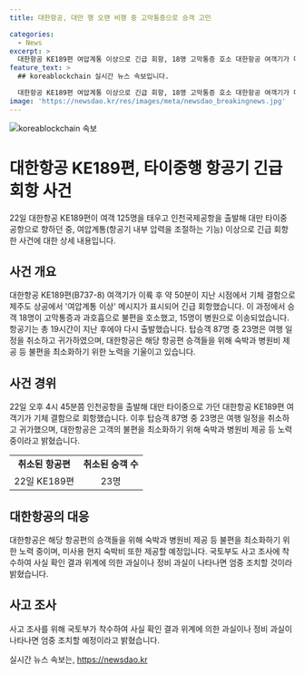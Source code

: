 ```yaml
---
title: 대한항공, 대만 행 오랜 비행 중 고막통증으로 승객 고민

categories:
  - News
excerpt: >
  대한항공 KE189편 여압계통 이상으로 긴급 회항, 18명 고막통증 호소 대한항공 여객기가 대만으로 출발하다 긴급 회항한 사건이 발생했다. 22일 4시 45분쯤 이륙한 이 여객기는 기체 결함으로 회항을 결정했으며, 이로 인해 18명의 승객이 고막통증과 과호흡 등 불편을 호소했다. 대한항공은 승객들에게 숙박과 병원비를 제공하고 정확한 회항 경위를 조사 중이라고 전했다. 국토부도 사고 조사에 착수했다.
feature_text: >
  ## koreablockchain 실시간 뉴스 속보입니다.

  대한항공 KE189편 여압계통 이상으로 긴급 회항, 18명 고막통증 호소 대한항공 여객기가 대만으로 출발하다 긴급 회항한 사건이 발생했다. 22일 4시 45분쯤 이륙한 이 여객기는 기체 결함으로 회항을 결정했으며, 이로 인해 18명의 승객이 고막통증과 과호흡 등 불편을 호소했다. 대한항공은 승객들에게 숙박과 병원비를 제공하고 정확한 회항 경위를 조사 중이라고 전했다. 국토부도 사고 조사에 착수했다.
image: 'https://newsdao.kr/res/images/meta/newsdao_breakingnews.jpg'
---
```


<p><img src="https://newsdao.kr/res/images/meta/newsdao_breakingnews.jpg" alt="koreablockchain 속보" /></p>

<h1>대한항공 KE189편, 타이중행 항공기 긴급 회항 사건</h1>

<p data-ke-size="size16">22일 대한항공 KE189편이 여객 125명을 태우고 인천국제공항을 출발해 대만 타이중 공항으로 향하던 중, 여압계통(항공기 내부 압력을 조절하는 기능) 이상으로 긴급 회항한 사건에 대한 상세 내용입니다.</p>

<h2 data-ke-size="size26">사건 개요</h2>

<p data-ke-size="size16">대한항공 KE189편(B737-8) 여객기가 이륙 후 약 50분이 지난 시점에서 기체 결함으로 제주도 상공에서 '여압계통 이상' 메시지가 표시되어 긴급 회항했습니다. 이 과정에서 승객 18명이 고막통증과 과호흡으로 불편을 호소했고, 15명이 병원으로 이송되었습니다. 항공기는 총 19시간이 지난 후에야 다시 출발했습니다. 탑승객 87명 중 23명은 여행 일정을 취소하고 귀가하였으며, 대한항공은 해당 항공편 승객들을 위해 숙박과 병원비 제공 등 불편을 최소화하기 위한 노력을 기울이고 있습니다.</p>

<h2 data-ke-size="size26">사건 경위</h2>

<p data-ke-size="size16">22일 오후 4시 45분쯤 인천공항을 출발해 대만 타이중으로 가던 대한항공 KE189편 여객기가 기체 결함으로 회항했습니다. 이후 탑승객 87명 중 23명은 여행 일정을 취소하고 귀가했으며, 대한항공은 고객의 불편을 최소화하기 위해 숙박과 병원비 제공 등 노력 중이라고 밝혔습니다.</p>

<table>
    <tr>
        <td style="text-align: center; height: 17px;"><b>취소된 항공편</b></td>
        <td style="text-align: center; height: 17px;"><b>취소된 승객 수</b></td>
    </tr>
    <tr>
        <td style="text-align: center; height: 17px;">22일 KE189편</td>
        <td style="text-align: center; height: 17px;">23명</td>
    </tr>
</table>

<h2 data-ke-size="size26">대한항공의 대응</h2>

<p data-ke-size="size16">대한항공은 해당 항공편의 승객들을 위해 숙박과 병원비 제공 등 불편을 최소화하기 위한 노력 중이며, 미사용 현지 숙박비 또한 제공할 예정입니다. 국토부도 사고 조사에 착수하여 사실 확인 결과 위계에 의한 과실이나 정비 과실이 나타나면 엄중 조치할 것이라 밝혔습니다.</p>

<h2 data-ke-size="size26">사고 조사</h2>

<p data-ke-size="size16">사고 조사를 위해 국토부가 착수하여 사실 확인 결과 위계에 의한 과실이나 정비 과실이 나타나면 엄중 조치할 예정이라고 밝혔습니다.</p>
실시간 뉴스 속보는, <a href="https://newsdao.kr" rel="dofollow">https://newsdao.kr</a>


